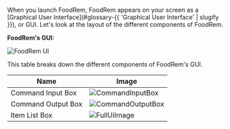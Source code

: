 <!-- markdownlint-disable-file first-line-h1 -->

<!-- TODO: Update UI Images after UI updates are implemented -->
When you launch FoodRem, FoodRem appears on your screen as a [Graphical User Interface](#glossary-{{ 'Graphical User Interface' | slugify }}), or GUI. Let's look at the layout of the different components of FoodRem.

**FoodRem's GUI:**

![FoodRem UI](images/Ui.png)

This table breaks down the different components of FoodRem's GUI.

| Name               | Image                                            |
|--------------------|--------------------------------------------------|
| Command Input Box  | ![CommandInputBox](images/CommandInputBox.png)   |
| Command Output Box | ![CommandOutputBox](images/CommandOutputBox.png) |
| Item List Box      | ![FullUiImage](images/ItemListBox.png)           |
